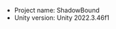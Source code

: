 <!-- UNITY CODE ASSIST INSTRUCTIONS START -->
- Project name: ShadowBound
- Unity version: Unity 2022.3.46f1
<!-- UNITY CODE ASSIST INSTRUCTIONS END -->